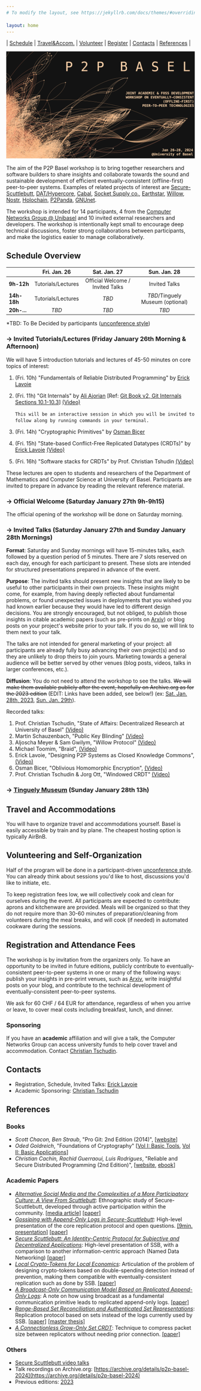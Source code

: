 ```yaml
---
# To modify the layout, see https://jekyllrb.com/docs/themes/#overriding-theme-defaults

layout: home
---
```


| [Schedule](#schedule-overview) | [Travel&Accom.](#travel-and-accommodations) | [Volunteer](#volunteering-and-self-organization) | [Register](#attendance-fees-and-registration) | [Contacts](#contacts) | [References](#references) |

![banner](/banner-p2p-basel-2024.png)

The aim of the P2P Basel workshop is to bring together researchers and software builders to share insights and collaborate towards the sound and sustainable development of efficient eventually-consistent (offline-first) peer-to-peer systems. Examples of related projects of interest are [Secure-Scuttlebutt](https://www.scuttlebutt.nz/), [DAT/Hypercore](https://docs.holepunch.to/), [Cabal](https://cabal.chat/), [Socket Supply co.](https://socketsupply.co/), [Earthstar](https://earthstar-project.org/), [Willow](https://willowprotocol.org/), [Nostr](https://nostr.com/), [Holochain](https://www.holochain.org/), [P2Panda](https://p2panda.org/), [GNUnet](https://www.gnunet.org/).

The workshop is intended for 14 participants, 4 from the [Computer Networks Group @ Unibasel](https://cn.dmi.unibas.ch/) and 10 invited external researchers and developers. The workshop is intentionally kept small to encourage deep technical discussions, foster strong collaborations between participants, and make the logistics easier to manage collaboratively.

## Schedule Overview

|             |  Fri. Jan. 26           |  Sat. Jan. 27                      |  Sun. Jan. 28                    |
| ----------- | :---------------------: | :--------------------------------: | :----------------------------:   |
| **9h-12h**  | Tutorials/Lectures      | Official Welcome / Invited Talks   | Invited Talks                    |
| **14h-18h** | Tutorials/Lectures      | *TBD*                              | *TBD*/Tinguely Museum (optional) |
| **20h-...** | *TBD*                   | *TBD*                              | *TBD*                            |

*TBD: To Be Decided by participants ([unconference style](https://en.wikipedia.org/wiki/Unconference))

### -> Invited Tutorials/Lectures (Friday January 26th Morning & Afternoon)

We will have 5 introduction tutorials and lectures of 45-50 minutes on core topics
of interest:

  1. (Fri. 10h) "Fundamentals of Reliable Distributed Programming" by [Erick Lavoie](https://dmi.unibas.ch/en/persons/lavoie-erick)
  2. (Fri. 11h) "Git Internals" by [Ali Ajorian](https://dmi.unibas.ch/en/persons/ajorian-ali/) [Ref: [Git Book v2, Git Internals Sections 10.1-10.3](https://git-scm.com/book/en/v2/Git-Internals-Plumbing-and-Porcelain)] [(Video)](https://archive.org/details/p2p-basel-2024/20240126-Tutorial-02-Git_internals.mp4#)

       ````This will be an interactive session in which you will be invited to follow along by running commands in your terminal.````

  3. (Fri. 14h) "Cryptographic Primitives" by [Osman Biçer](https://dmi.unibas.ch/en/persons/bicer-osman/) 
  4. (Fri. 15h) "State-based Conflict-Free Replicated Datatypes (CRDTs)" by [Erick Lavoie](https://dmi.unibas.ch/en/persons/lavoie-erick) [(Video)](https://archive.org/details/p2p-basel-2024/20240126-Tutorial-03-State_based_CRDTs.mp4)
  5. (Fri. 16h) "Software stacks for CRDTs" by Prof. Christian Tshudin [(Video)](https://archive.org/details/p2p-basel-2024/20240126-Tutorial-04-Software_stacks_for_CRDTs.mp4)

These lectures are open to students and researchers of the Department of
Mathematics and Computer Science at University of Basel. Participants are
invited to prepare in advance by reading the relevant reference material.


### -> Official Welcome (Saturday January 27th 9h-9h15)

The official opening of the workshop will be done on Saturday morning.


### -> Invited Talks (Saturday January 27th and Sunday January 28th Mornings)

**Format**: Saturday and Sunday mornings will have 15-minutes talks, each followed by a question period of 5 minutes. There are 7 slots reserved on each day, enough for each participant to present. These slots are intended for structured presentations prepared in advance of the event. 

**Purpose**: The invited talks should present new insights that are likely to be useful to other participants in their own projects. These insights might come, for example, from having deeply reflected about fundamental problems, or found unexpected issues in deployments that you wished you had known earlier because they would have led to different design decisions. You are strongly encouraged, but not obliged, to publish those insights in citable academic papers (such as pre-prints on [Arxiv](https://arxiv.org/)) or blog posts on your project's website prior to your talk. If you do so, we will link to them next to your talk. 

The talks are not intended for general marketing of your project: all participants are already fully busy advancing their own project(s) and so they are unlikely to drop theirs to join yours. Marketing towards a general audience will be better served by other venues (blog posts, videos, talks in larger conferences, etc.).

**Diffusion**: You do not need to attend the workshop to see the talks. ~~We will make them available publicly after the event, hopefully on Archive.org as for the 2023 edition~~ (EDIT: Links have been added, see below!) (ex: [Sat. Jan. 28th, 2023](https://archive.org/details/p2p-basel-2023-day1), [Sun. Jan. 29th](https://archive.org/details/p2p-basel-2023-day2)).

Recorded talks:
  1. Prof. Christian Tschudin, "State of Affairs: Decentralized Research at University of Basel" [(Video)](https://archive.org/details/p2p-basel-2024/20240127-Talk-01-Tschudin-Computer_Networks_Group.mp4)
  2. Martin Schauzenbach, "Public Key Blinding" [(Video)](https://archive.org/details/p2p-basel-2024/20240127-Talk-02-Schanzenbach-Public_key_blinding.mp4) 
  3. Aljoscha Meyer & Sam Gwilym, "Willow Protocol" [(Video)](https://archive.org/details/p2p-basel-2024/20240127-Talk-03-Aljoscha_Gwil-Willow.mp4)
  4. Michael Toomim, "Braid", [(Video)](https://archive.org/details/p2p-basel-2024/20240128-Talk-01-Toomim-Braid.mp4)
  5. Erick Lavoie, "Designing P2P Systems as Closed Knowledge Commons", [(Video)](https://archive.org/details/p2p-basel-2024/20240128-Talk-02-Lavoie-Closed_knowledge_commons.mp4)
  6. Osman Bicer, "Oblivious Homomorphic Encryption", [(Video)](https://archive.org/details/p2p-basel-2024/20240128-Talk-03-Bicer-Oblivious_homomorphic_encryption.mp4)
  7. Prof. Christian Tschudin & Jorg Ott, "Windowed CRDT" [(Video)](https://archive.org/details/p2p-basel-2024/20240128-Talk-04-Ott_Tschudin-Windowed_CRDTs.mp4)

### -> [Tinguely Museum](https://www.tinguely.ch/en.html) (Sunday January 28th 13h)

## Travel and Accommodations

You will have to organize travel and accommodations yourself. Basel is easily
accessible by train and by plane. The cheapest hosting option is typically
AirBnB.

## Volunteering and Self-Organization

Half of the program will be done in a participant-driven [unconference style](https://en.wikipedia.org/wiki/Unconference). You can already think about sessions you'd like to host, discussions you'd like to initiate, etc.

To keep registration fees low, we will collectively cook and clean for ourselves during the event. All participants are expected to contribute: aprons and kitchenware are provided. Meals will be organized so that they do not require more than 30-60 minutes of preparation/cleaning from volunteers during the meal breaks, and will cook (if needed) in automated cookware during the sessions.

## Registration and Attendance Fees

The workshop is by invitation from the organizers only. To have an
opportunity to be invited in future editions, publicly contribute to
eventually-consistent peer-to-peer systems in one or many of the following
ways: publish your insights in pre-print venues, such as
[Arxiv](https://arxiv.org/), write insightful posts on your blog, and
contribute to the technical development of eventually-consistent peer-to-peer
systems.

We ask for 60 CHF / 64 EUR for attendance, regardless of when
you arrive or leave, to cover meal costs including breakfast,
lunch, and dinner. 

### Sponsoring

If you have an **academic** affiliation and will give a talk, the Computer Networks Group can access university funds to help cover travel and accommodation. Contact [Christian Tschudin](mailto:christian.tschudin@unibas.ch).

## Contacts

- Registration, Schedule, Invited Talks: [Erick Lavoie](mailto:erick.lavoie@unibas.ch)
- Academic Sponsoring: [Christian Tschudin](mailto:christian.tschudin@unibas.ch)

## References


### Books
  * *Scott Chacon, Ben Straub*, "Pro Git: 2nd Edition (2014)", [[website](https://git-scm.com/book/en/v2)]
  * *Oded Goldreich*, "Foundations of Cryptography" [[Vol I: Basic Tools](https://www.cambridge.org/us/universitypress/subjects/computer-science/cryptography-cryptology-and-coding/foundations-cryptography-volume-1), [Vol II: Basic Applications](https://www.cambridge.org/us/universitypress/subjects/computer-science/cryptography-cryptology-and-coding/foundations-cryptography-volume-2)]
  * *Christian Cachin, Rachid Guerraoui, Luis Rodrigues*, "Reliable and Secure Distributed Programming (2nd Edition)", [[website](https://distributedprogramming.net/), [ebook](https://link.springer.com/book/10.1007/978-3-642-15260-3)]

### Academic Papers

  * [*Alternative Social Media and the Complexities of a More Participatory Culture: A View From Scuttlebutt*](https://journals.sagepub.com/doi/10.1177/20563051221122448): Ethnographic study of Secure-Scuttlebutt, developed through active participation within the community.   [[media article]](https://theconversation.com/its-hard-to-imagine-better-social-media-alternatives-but-scuttlebutt-shows-change-is-possible-190351)  [[paper]](https://journals.sagepub.com/doi/epub/10.1177/20563051221122448)
  * [*Gossiping with Append-Only Logs in Secure-Scuttlebutt*](https://dl.acm.org/doi/abs/10.1145/3428662.3428794): High-level presentation of the core replication protocol and open questions. [[9min. presentation]](https://www.youtube.com/watch?v=rvaM74AgCmM&t=1s) [[paper]](https://dl.acm.org/doi/abs/10.1145/3428662.3428794)
  * [*Secure Scuttlebutt: An Identity-Centric Protocol for Subjective and Decentralized Applications*](https://dl.acm.org/doi/abs/10.1145/3357150.3357396): High-level presentation of SSB, with a comparison to another information-centric approach (Named Data Networking) [[paper]](https://dl.acm.org/doi/abs/10.1145/3357150.3357396)
  * [*Local Crypto-Tokens for Local Economics*](https://dl.acm.org/doi/10.1145/3565383.3566113): Articulation of the problem of designing crypto-tokens based on double-spending detection instead of prevention, making them compatible with eventually-consistent replication such as done by SSB. [[paper]](https://dl.acm.org/doi/10.1145/3565383.3566113)
  * [*A Broadcast-Only Communication Model Based on Replicated Append-Only Logs*](https://dl.acm.org/doi/abs/10.1145/3336937.3336943): A note on how using broadcast as a fundamental communication primitive leads to replicated append-only logs. [[paper]](https://dl.acm.org/doi/abs/10.1145/3336937.3336943) 
  * [*Range-Based Set Reconciliation and Authenticated Set Representations*](https://github.com/AljoschaMeyer/master_thesis): Replication protocol based on sets instead of the logs currently used by SSB. [[paper]](https://arxiv.org/pdf/2212.13567.pdf) [[master thesis]](https://github.com/AljoschaMeyer/master_thesis)
  * [*A Connectionless Grow-Only Set CRDT*](https://dl.acm.org/doi/10.1145/3565383.3566110): Technique to compress packet size between replicators without needing prior connection. [[paper]](https://dl.acm.org/doi/10.1145/3565383.3566110) 


### Others

  * [Secure Scuttlebutt video talks](https://scuttlebutt.nz/docs/talks/)
  * Talk recordings on Archive.org: [https://archive.org/details/p2p-basel-2024](https://archive.org/details/p2p-basel-2024)
  * Previous editions: [2023](./2023)
